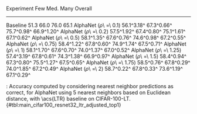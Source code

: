 Experiment                      Few        Med.        Many     Overall
-----------------------  ----------  ----------  ----------  ----------
Baseline                       51.3        66.0        76.0        65.1
AlphaNet (_ρ_\ =\ 0.1)   56.1^3.18^  67.3^0.66^  75.7^0.98^  66.9^1.20^
AlphaNet (_ρ_\ =\ 0.2)   57.5^1.92^  67.4^0.80^  75.1^1.61^  67.1^0.62^
AlphaNet (_ρ_\ =\ 0.5)   58.1^1.35^  67.6^0.76^  74.6^0.98^  67.2^0.55^
AlphaNet (_ρ_\ =\ 0.75)  58.4^1.22^  67.8^0.60^  74.9^1.74^  67.5^0.71^
AlphaNet (_ρ_\ =\ 1)     58.1^1.70^  67.6^0.70^  74.0^1.37^  67.0^0.52^
AlphaNet (_ρ_\ =\ 1.25)  57.4^3.19^  67.8^0.61^  74.3^1.38^  66.9^0.97^
AlphaNet (_ρ_\ =\ 1.5)   58.4^0.94^  67.3^0.80^  75.5^1.27^  67.5^0.65^
AlphaNet (_ρ_\ =\ 1.75)  58.5^0.76^  67.8^0.29^  74.0^1.85^  67.2^0.49^
AlphaNet (_ρ_\ =\ 2)     58.7^0.22^  67.8^0.33^  73.6^1.19^  67.1^0.29^

: Accuracy computed by considering nearest neighbor predictions as correct, for AlphaNet using 5 nearest neighbors based on Euclidean distance, with \acs{LTR} baseline on CIFAR-100-LT. {#tbl:main_cifar100_resnet32_ltr_adjusted_top1}
